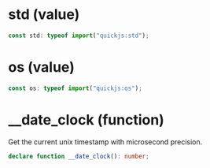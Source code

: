 <!-- INPUT:
declare const std: typeof import("quickjs:std");
declare const os: typeof import("quickjs:os");

// undocumented from quickjs, but it's there
/** Get the current unix timestamp with microsecond precision. */
declare function __date_clock(): number;

-->
# std (value)

```ts
const std: typeof import("quickjs:std");
```

# os (value)

```ts
const os: typeof import("quickjs:os");
```

# \_\_date_clock (function)

Get the current unix timestamp with microsecond precision.

```ts
declare function __date_clock(): number;
```

<!-- OUTPUT.frontmatter:
null
-->
<!-- OUTPUT.warnings:
[]
-->
